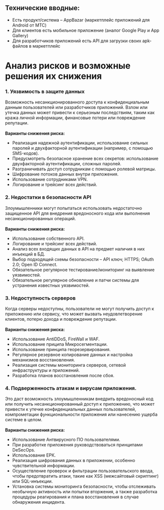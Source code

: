 ## Технические вводные:
- Есть продукт/система – AppBazar (маркетплейс приложений для Android от МТС)
- Для клиентов есть мобильное приложение (аналог Google Play и App Gallery)
- Для разработчиков приложений есть API для загрузки своих apk-файлов в маркетплейс
 # Анализ рисков и возможные решения их снижения
### 1. Уязвимость в защите данных
Возможность несанкционированного доступа к конфиденциальным данным пользователей или разработчиков приложений. Взлом или утечка данных может привести к серьезным последствиям, таким как кража личной информации, финансовые потери или повреждение репутации.\
\
**Варианты снижения риска:**
-  Реализация надежной аутентификации, использование сильных паролей и двухфакторной аутентификации (например, с помощью SMS-кодов).
-  Предусмотреть безопасное хранение всех секретов: использование двухфакторной аутентификации, сложных паролей.  
-  Разграничивать доступ сотрудникам с помощью ролевой матрицы. 
-  Шифрование потоков данных внутри приложения. 
-  Использование сотрудниками VPN. 
-  Логирование и трейсинг всех действий. 

### 2. Недостатки в безопасности API
Злоумышленники могут попытаться использовать недостаточно защищенное API для внедрения вредоносного кода или выполнения несанкционированных операций.\
\
**Варианты снижения риска:**
- Использование собственного API. 
- Логирование и трейсинг всех действий.  
- Анализ всех входящих данных в API на предмет наличия в них инъекций в БД.
- Выбор подходящей схемы безопасности – API ключ; HTTPS; OAuth 2.0; Open ID Connect.
- Обязательное регулярное тестирование/мониторинг на выявление уязвимостей.
- Обязательное регулярное обновление и патчи системы для устранения известных уязвимостей.


### 3. Недоступность серверов   
Когда серверы недоступны, пользователи не могут получить доступ к приложению или сервису, что может вызвать неудовлетворение клиентов, потерю дохода и повреждение репутации.\
\
**Варианты снижения риска:**
- Использование AntiDDoS, FireWall и WAF. 
- Использование приципа Микросегментации. 
- Использование принципа георезервирования.
- Регулярное резервное копирование данных и настройка механизмов восстановления.
- Реализация системы мониторинга серверов, сетевой инфраструктуры и приложений.
- Разработка планов восстановления после сбоя.


### 4. Подверженность атакам и вирусам приложения.
Это даст возможность злоумышленникам внедрить вредоносный код или получить несанкционированный доступ к приложению, что может привести к утечке конфиденциальных данных пользователей, компрометации функциональности приложения или нанесению ущерба системе в целом.\
\
**Варианты снижения риска:**
- Использование Антвирусного ПО пользователями. 
- При разработке приложения руководствоваться принципами DeSecOps. 
- Использование ЕРК. 
- Реализация шифрования данных в приложении, особенно чувствительной информации.
- Осуществление проверок и фильтрации пользовательского ввода, чтобы предотвратить атаки, такие как XSS (межсайтовый скриптинг) или SQL-инъекции.
- Установка системы мониторинга безопасности, чтобы отслеживать необычную активность или попытки вторжения, а также разработка процедуры реагирования и плана восстановления в случае обнаружения инцидента. 

